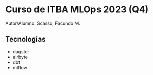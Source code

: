 # Curso de ITBA MLOps 2023 (Q4)
Autor/Alumno: Scasso, Facundo M.

## Tecnologías
- dagster
- airbyte
- dbt
- mlflow
